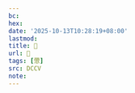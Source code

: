 ```yaml
---
bc:
hex:
date: '2025-10-13T10:28:19+08:00'
lastmod:
title: 􅥈
url: 􅥈
tags: [慸]
src: DCCV
note:
---
```

